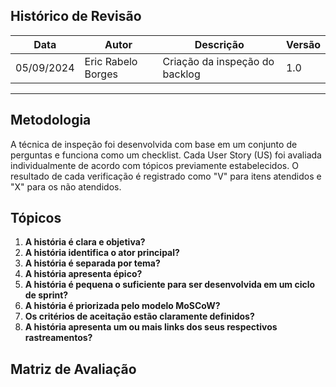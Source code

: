 ## Histórico de Revisão
| Data       | Autor         | Descrição                          | Versão |
|------------|---------------|------------------------------------|--------|
| 05/09/2024 | Eric Rabelo Borges  | Criação da inspeção do backlog     | 1.0    |

---

## Metodologia

A técnica de inspeção foi desenvolvida com base em um conjunto de perguntas e funciona como um checklist. Cada User Story (US) foi avaliada individualmente de acordo com tópicos previamente estabelecidos. O resultado de cada verificação é registrado como "V" para itens atendidos e "X" para os não atendidos.

## Tópicos

1. **A história é clara e objetiva?**  
2. **A história identifica o ator principal?**  
3. **A história é separada por tema?**
4. **A história apresenta épico?**  
5. **A história é pequena o suficiente para ser desenvolvida em um ciclo de sprint?**  
6. **A história é priorizada pelo modelo MoSCoW?**
7. **Os critérios de aceitação estão claramente definidos?**  
8. **A história apresenta um ou mais links dos seus respectivos rastreamentos?**

## Matriz de Avaliação

